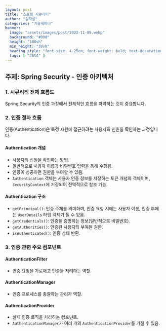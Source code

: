 ```yaml
---
layout: post
title: "스프링 시큐리티"
author: "김자성"
categories: "기술세미나"
banner:
  image: "assets/images/post/2023-11-05.webp"
  background: "#000"
  height: "100vh"
  min_height: "38vh"
  heading_style: "font-size: 4.25em; font-weight: bold; text-decoration: underline"
  tags: [ "JAVA" ]
---
```


## 주제: Spring Security - 인증 아키텍처

### 1. 시큐리티 전체 흐름도
Spring Security의 인증 과정에서 전체적인 흐름을 파악하는 것이 중요합니다.

### 2. 인증 절차 흐름
인증(Authentication)은 특정 자원에 접근하려는 사용자의 신원을 확인하는 과정입니다.

#### Authentication 개념
- 사용자의 신원을 확인하는 방법.
- 일반적으로 사용자 이름과 비밀번호 입력을 통해 수행됨.
- 인증이 성공하면 권한을 부여할 수 있음.
- `Authentication` 객체는 사용자 인증 정보를 저장하는 토큰 개념의 객체이며, `SecurityContext`에 저장되어 전역적으로 참조 가능.

#### Authentication 구조
- `getPrincipal()`: 인증 주체를 의미하며, 인증 요청 시에는 사용자 이름, 인증 후에는 `UserDetails` 타입 객체가 될 수 있음.
- `getCredentials()`: 인증을 증명하는 정보(일반적으로 비밀번호).
- `getAuthorities()`: 인증된 사용자의 부여된 권한.
- `isAuthenticated()`: 인증 상태 반환.

### 3. 인증 관련 주요 컴포넌트

#### AuthenticationFilter
- 인증 요청을 가로채고 인증을 처리하는 역할.

#### AuthenticationManager
- 인증 프로세스를 총괄하는 관리자 역할.

#### AuthenticationProvider
- 실제 인증 로직을 처리하는 컴포넌트.
- `AuthenticationManager`가 여러 개의 `AuthenticationProvider`를 가질 수 있음.
